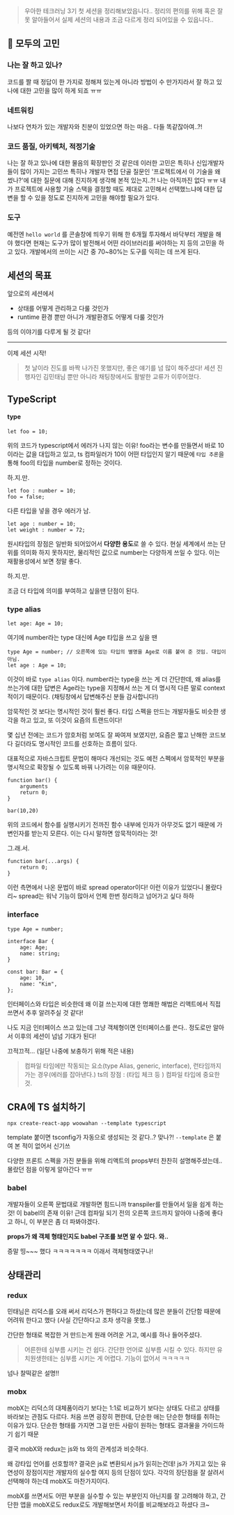 > 우아한 테크러닝 3기 첫 세션을 정리해보았읍니다..
> 정리의 편의를 위해 혹은 잘못 알아들어서 실제 세션의 내용과 조금 다르게 정리 되어있을 수 있읍니다..

## 🤔 모두의 고민

### 나는 잘 하고 있나?

코드를 짤 때 정답이 한 가지로 정해져 있는게 아니라 방법이 수 만가지라서 잘 하고 있나에 대한 고민을 많이 하게 되죠 ㅠㅠ

### 네트워킹

나보다 연차가 있는 개발자와 친분이 있었으면 하는 마음.. 다들 똑같잖아여..?!

### 코드 품질, 아키텍처, 적정기술

나는 잘 하고 있나에 대한 물음의 확장판인 것 같은데 이러한 고민은 특히나 신입개발자들이 많이 가지는 고민쓰
특히나 개발자 면접 단골 질문인 '프로젝트에서 이 기술을 왜 썼나?'에 대한 질문에 대해 진지하게 생각해 본적 있는지..?! 나는 아직까진 없다 ㅠㅠ
내가 프로젝트에 사용할 기술 스택을 결정할 때도 제대로 고민해서 선택했느냐에 대한 답변을 할 수 있을 정도로 진지하게 고민을 해야할 필요가 있다.

### 도구

예전엔 `hello world` 를 콘솔창에 띄우기 위해 한 6개월 투자해서 바닥부터 개발을 해야 했다면
현재는 도구가 많이 발전해서 어떤 라이브러리를 써야하는 지 등의 고민을 하고 있다.
개발에서의 쓰이는 시간 중 70~80%는 도구를 익히는 데 쓰게 된다.

## 세션의 목표

앞으로의 세션에서

- 상태를 어떻게 관리하고 다룰 것인가
- runtime 환경 뿐만 아니가 개발환경도 어떻게 다룰 것인가

등의 이야기를 다루게 될 것 같다!

---

이제 세션 시작!

> 첫 날이라 진도를 바짝 나가진 못했지만, 좋은 얘기를 넘 많이 해주셨다!
> 세션 진행자인 김민태님 뿐만 아니라 채팅창에서도 활발한 교류가 이루어졌다.

## TypeScript

#### type

```
let foo = 10;
```

위의 코드가 typescript에서 에러가 나지 않는 이유!
foo라는 변수를 만들면서 바로 10이라는 값을 대입하고 있고, ts 컴파일러가 10이 어떤 타입인지 알기 때문에 `타입 추론`을 통해 foo의 타입을 number로 정하는 것이다.

하.지.만.

```
let foo : number = 10;
foo = false;

```

다른 타입을 넣을 경우 에러가 남.

```
let age : number = 10;
let weight : number = 72;
```

원시타입의 장점은 일반화 되어있어서 **다양한 용도**로 쓸 수 있다.
현실 세계에서 쓰는 단위를 의미화 하지 못하지만, 물리적인 값으로 number는 다양하게 쓰일 수 있다.
이는 재활용성에서 보면 정말 좋다.

하.지.만.

조금 더 타입에 의미를 부여하고 싶을땐 단점이 된다.

### type alias

```
let age: Age = 10;
```

여기에 number라는 type 대신에 Age 타입을 쓰고 싶을 땐

```
type Age = number; // 오른쪽에 있는 타입의 별명을 Age로 이름 붙여 준 것임. 대입이 아님.
let age : Age = 10;
```

이것이 바로 `type alias` 이다.
number라는 type을 쓰는 게 더 간단한데, 왜 alias를 쓰는가에 대한 답변은
Age라는 type을 지정해서 쓰는 게 더 명시적 다른 말로 context적이기 때문이다.
(채팅창에서 답변해주신 분들 감사합니다!)

암묵적인 것 보다는 명시적인 것이 훨씬 좋다.
타입 스펙을 만드는 개발자들도 비슷한 생각을 하고 있고, 또 이것이 요즘의 트랜드이다!

몇 십년 전에는 코드가 암호처럼 보여도 잘 짜여져 보였지만,
요즘은 짧고 난해한 코드보다 길더라도 명시적인 코드를 선호하는 흐름이 있다.

대표적으로 자바스크립트 문법이 해마다 개선되는 것도 예전 스펙에서 암묵적인 부분을 명시적으로 확장될 수 있도록 바꿔 나가려는 이유 때문이다.

```
function bar() {
	arguments
	return 0;
}

bar(10,20)

```

위의 코드에서 함수를 실행시키기 전까진 함수 내부에 인자가 아무것도 없기 때문에 가변인자를 받는지 모른다.
이는 다시 말하면 암묵적이라는 것!

그.래.서.

```
function bar(...args) {
	return 0;
}
```

이런 측면에서 나온 문법이 바로 spread operator이다!
이런 이유가 있었다니 몰랐다리~
spread는 워낙 기능이 많아서 언제 한번 정리하고 넘어가고 싶다 하하

### interface

```
type Age = number;

interface Bar {
    age: Age;
    name: string;
}

const bar: Bar = {
    age: 10,
    name: "Kim",
};
```

인터페이스와 타입은 비슷한데
왜 이걸 쓰는지에 대한 명쾌한 해법은 리액트에서 직접 쓰면서 추후 알려주실 것 같다!

나도 지금 인터페이스 쓰고 있는데 그냥 객체형이면 인터페이스를 쓴다.. 정도로만 알아서
이후의 세션이 넘넘 기대가 된다!

끄적끄적... (일단 나중에 보충하기 위해 적은 내용)

> 컴파일 타임에만 작동되는 요소(type Alias, generic, interface), 런타임까지 가는 경우(에러를 잡아낸다.)
> ts의 장점 : (타입 체크 등 ) 컴파일 타입에 중요한 것.

## CRA에 TS 설치하기

`npx create-react-app woowahan --template typescript`

template 붙이면 tsconfig가 자동으로 생성되는 것 같다..? 맞나?!
`--template` 은 붙여 본 적이 없어서 신기쓰

다양한 프론트 스펙을 가진 분들을 위해 리액트의 props부터 찬찬히 설명해주셨는데..
몰랐던 점을 이렇게 알아간다 ㅠㅠ

### babel

개발자들이 오른쪽 문법대로 개발하면 힘드니까 transpiler를 만들어서 일을 쉽게 하는 것!
이 babel의 존재 이유!
근데 컴파일 되기 전의 오른쪽 코드까지 알아야 나중에 좋다고 하니, 이 부분은 좀 더 파봐야겠다.

**props가 왜 객체 형태인지도 babel 구조를 보면 알 수 있다.**
**와..**

증말 띵~~~ 했다 ㅋㅋㅋㅋㅋㅋㅋ
이래서 객체형태였구나!

## 상태관리

### redux

민태님은 리덕스를 오래 써서 리덕스가 편하다고 하셨는데
많은 분들이 간단함 때문에 어려워 한다고 했다
(사실 간단하다고 조차 생각을 못했..)

간단한 형태로 복잡한 거 만드는게 원래 어려운 거고, 예시를 하나 들어주셨다.

> 어른한테 심부름 시키는 건 쉽다. 간단한 언어로 심부름 시킬 수 있다.
> 하지만 유치원생한테는 심부름 시키는 게 어렵다. 기능이 없어서 ㅋㅋㅋㅋㅋ

넘나 찰떡같은 설명!!

### mobx

mobX는 리덕스의 대체품이라기 보다는 1:1로 비교하기 보다는 상태도 다르고 상태를 바라보는 관점도 다르다. 처음 쓰면 굉장히 편한데, 단순한 애는 단순한 형태를 취하는 이유가 있다.
단순한 형태를 가지면 그걸 만든 사람이 원하는 형태도 결과물을 가이드하기 쉽기 때문

결국 mobX와 redux는 js와 ts 와의 관계성과 비슷하다.

왜 강타입 언어를 선호할까? 결국은 js로 변환되서 js가 읽히는건데!
js가 가지고 있는 유연성이 장점이지만 개발자의 실수할 여지 등의 단점이 있다.
각각의 장단점을 잘 살려서 선택해야 하는데 mobX도 마찬가지이다.

mobX를 쓰면서도 어떤 부분을 실수할 수 있는 부분인지 아닌지를 잘 고려해야 하고,
간단한 앱을 mobX로도 redux로도 개발해보면서 차이를 비교해보라고 하셨다 크~
